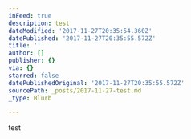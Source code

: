 ```yaml
---
inFeed: true
description: test
dateModified: '2017-11-27T20:35:54.360Z'
datePublished: '2017-11-27T20:35:55.572Z'
title: ''
author: []
publisher: {}
via: {}
starred: false
datePublishedOriginal: '2017-11-27T20:35:55.572Z'
sourcePath: _posts/2017-11-27-test.md
_type: Blurb

---
```

test